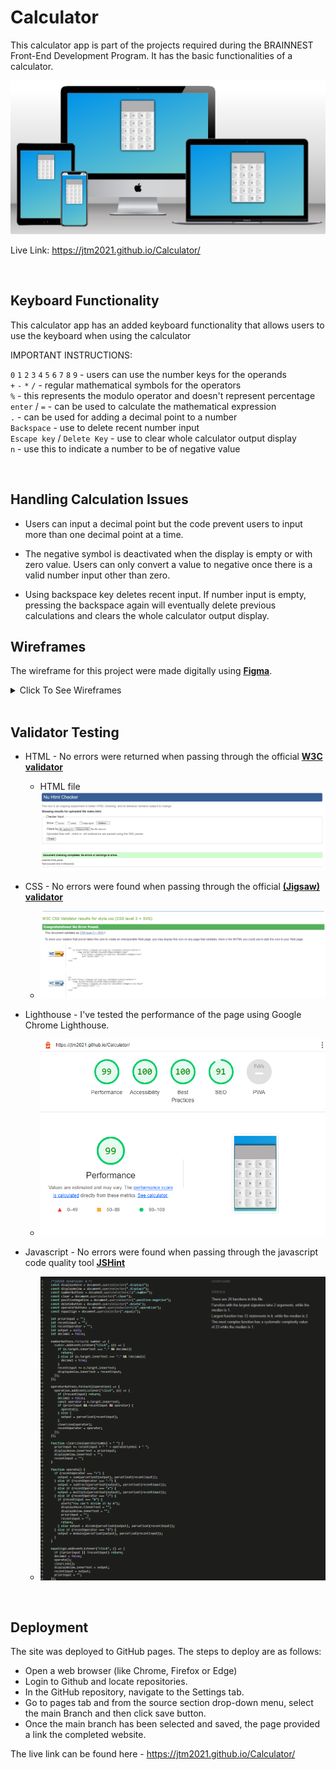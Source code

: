 # Calculator

This calculator app is part of the projects required during the BRAINNEST Front-End Development Program. It has the basic functionalities of a calculator. 

![Mockup](./images/mockup.png)

Live Link:
https://jtm2021.github.io/Calculator/

<br>

## Keyboard Functionality
This calculator app has an added keyboard functionality that allows users to use the keyboard when using the calculator
    
IMPORTANT INSTRUCTIONS:

`0` `1` `2` `3` `4` `5` `6` `7` `8` `9` - users can use the number keys for the operands
<br>
`+` `-` `*` `/` - regular mathematical symbols for the operators
<br>
`%` - this represents the modulo operator and doesn't represent percentage
<br>
`enter` / `=` - can be used to calculate the mathematical expression
<br>
`.` - can be used for adding a decimal point to a number
<br>
`Backspace` - use to delete recent number input
<br>
`Escape key` / `Delete Key` - use to clear whole calculator output display
<br>
`n` - use this to indicate a number to be of negative value

<br>

## Handling Calculation Issues
- Users can input a decimal point but the code prevent users to input more than one decimal point at a time.

- The negative symbol is deactivated when the display is empty or with zero value. Users can only convert a value to negative once there is a valid number input other than zero.

- Using backspace key deletes recent input. If number input is empty, pressing the backspace again will eventually delete previous calculations and clears the whole calculator output display.

    

## Wireframes
The wireframe for this project were made digitally using [**Figma**](https://www.figma.com/).


<details><summary>Click To See Wireframes</summary>

### Big Screens (Laptops)
![Laptops Wireframe](./images/laptop-wireframe.png "Laptops Wireframe")
### Medium Sized Screens (Tablets)
![Tablets Wireframe](./images/tablet-wireframe.png "Tablets Wireframe")
### Small Screen Devices (Phones)
![Mobile Phones Wireframe](./images/phone-wireframe.png "Mobile Phones Wireframe")

</details>

<br>

## Validator Testing ##
- HTML - No errors were returned when passing through the official [**W3C validator**](https://validator.w3.org)
    - HTML file
        ![index.html file](./images/html-validation.png)


- CSS - No errors were found when passing through the official [**(Jigsaw) validator**](https://jigsaw.w3.org/css-validator)
    - ![CSS](./images/css-validation.png)

- Lighthouse - I've tested the performance of the page using Google Chrome Lighthouse.
    - ![Lighthouse](./images/lighthouse.png)

- Javascript - No errors were found when passing through the javascript code quality tool [**JSHint**](https://jshint.com/)
    - ![Javascript](./images/js-validation.png)

<br>

## Deployment 
The site was deployed to GitHub pages. The steps to deploy are as follows:

- Open a web browser (like Chrome, Firefox or Edge)
- Login to Github and locate repositories.
- In the GitHub repository, navigate to the Settings tab.
- Go to pages tab and from the source section drop-down menu, select the main Branch and then click save button.
- Once the main branch has been selected and saved, the page provided a link the completed website. 

The live link can be found here - https://jtm2021.github.io/Calculator/